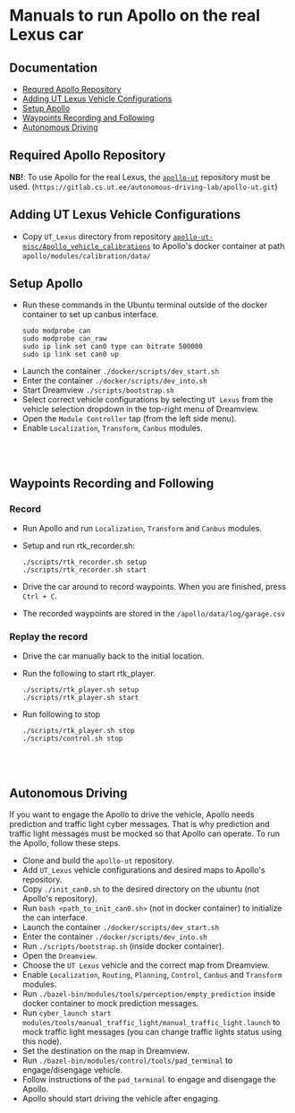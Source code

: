 
# Manuals to run Apollo on the real Lexus car 

## Documentation
* [Requred Apollo Repository](#required-apollo-repository)
* [Adding UT Lexus Vehicle Configurations](#adding-ut-lexus-vehicle-configurations)
* [Setup Apollo](#setup-apollo)
* [Waypoints Recording and Following](#waypoints-recording-and-following)
* [Autonomous Driving](#autonomous-driving)


## Required Apollo Repository

**NB!**: To use Apollo for the real Lexus, the [`apollo-ut`](https://gitlab.cs.ut.ee/autonomous-driving-lab/apollo-ut.git) repository must be used. (`https://gitlab.cs.ut.ee/autonomous-driving-lab/apollo-ut.git`) 

## Adding UT Lexus Vehicle Configurations

- Copy `UT_Lexus` directory from repository [`apollo-ut-misc/Apollo_vehicle_calibrations`](https://gitlab.cs.ut.ee/autonomous-driving-lab/apollo-ut-misc/-/tree/master/Apollo_vehicle_calibrations) to Apollo's docker container at path `apollo/modules/calibration/data/`

## Setup Apollo

- Run these commands in the Ubuntu terminal outside of the docker container to set up canbus interface.
  ```
  sudo modprobe can
  sudo modprobe can_raw
  sudo ip link set can0 type can bitrate 500000
  sudo ip link set can0 up
  ```
- Launch the container `./docker/scripts/dev_start.sh`
- Enter the container `./docker/scripts/dev_into.sh`
- Start Dreamview `./scripts/bootstrap.sh`
- Select correct vehicle configurations by selecting `UT Lexus` from the vehicle selection dropdown in the top-right menu of Dreamview.
- Open the `Module Controller` tap (from the left side menu).
- Enable `Localization`, `Transform`, `Canbus` modules.


<br>
<br>

## Waypoints Recording and Following

### Record
- Run Apollo and run `Localization`, `Transform` and `Canbus` modules.
- Setup and run rtk_recorder.sh:

  ```
  ./scripts/rtk_recorder.sh setup
  ./scripts/rtk_recorder.sh start
  ```

- Drive the car around to record waypoints. When you are finished, press `Ctrl + C`.
- The recorded waypoints are stored in the `/apollo/data/log/garage.csv`

### Replay the record

- Drive the car manually back to the initial location.
- Run the following to start rtk_player.

  ```
  ./scripts/rtk_player.sh setup
  ./scripts/rtk_player.sh start
  ```

- Run following to stop
  ```
  ./scripts/rtk_player.sh stop
  ./scripts/control.sh stop
  ```

<br>
<br>


## Autonomous Driving

If you want to engage the Apollo to drive the vehicle, Apollo needs prediction and traffic light cyber messages. That is why prediction and traffic light messages must be mocked so that Apollo can operate. To run the Apollo, follow these steps.

- Clone and build the `apollo-ut` repository.
- Add `UT_Lexus` vehicle configurations and desired maps to Apollo's repository.
- Copy `./init_can0.sh` to the desired directory on the ubuntu (not Apollo's repository).
- Run `bash <path_to_init_can0.sh>` (not in docker container) to initialize the can interface.
- Launch the container `./docker/scripts/dev_start.sh`
- Enter the container `./docker/scripts/dev_into.sh`
- Run `./scripts/bootstrap.sh` (inside docker container).
- Open the `Dreamview`.
- Choose the `UT Lexus` vehicle and the correct map from Dreamview.
- Enable `Localization`, `Routing`, `Planning`, `Control`, `Canbus` and `Transform` modules.
- Run `./bazel-bin/modules/tools/perception/empty_prediction` inside docker container to mock prediction messages.
- Run `cyber_launch start modules/tools/manual_traffic_light/manual_traffic_light.launch` to mock traffic light messages (you can change traffic lights status using this node).
- Set the destination on the map in Dreamview.
- Run `./bazel-bin/modules/control/tools/pad_terminal` to engage/disengage vehicle.
- Follow instructions of the `pad_terminal` to engage and disengage the Apollo.
- Apollo should start driving the vehicle after engaging.


